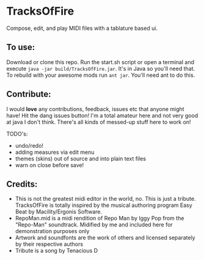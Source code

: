 # TracksOfFire

Compose, edit, and play MIDI files with a tablature based ui.

## To use:
Download or clone this repo. Run the start.sh script or open a terminal and execute `java -jar build/TracksOfFire.jar`. It's in Java so you'll need that.
To rebuild with your awesome mods run `ant jar`. You'll need ant to do this.

## Contribute:
I would **love** any contributions, feedback, issues etc that anyone might have! Hit the dang issues button! I'm a total amateur here and not very good at java I don't think. There's all kinds of messed-up stuff here to work on!

TODO's:
- undo/redo!
- adding measures via edit menu
- themes (skins) out of source and into plain text files
- warn on close before save!

## Credits:
- This is not the greatest midi editor in the world, no. This is just a tribute. TracksOfFire is totally inspired by the musical authoring program Easy Beat by Macility/Ergonis Software.
- RepoMan.mid is a midi rendition of Repo Man by Iggy Pop from the "Repo-Man" soundtrack. Midified by me and included here for demonstration purposes only
- Artwork and soundfonts are the work of others and licensed separately by their respective authors
- Tribute is a song by Tenacious D
